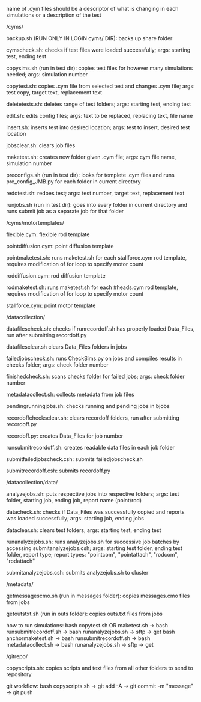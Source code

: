 name of .cym files should be a descriptor of what is changing in each simulations or a description of the test

/cyms/

backup.sh (RUN ONLY IN LOGIN cyms/ DIR):
backs up share folder

cymscheck.sh:
checks if test files were loaded successfully;
args: starting test, ending test

copysims.sh (run in test dir):
copies test files for however many simulations needed;
args: simulation number

copytest.sh: 
copies .cym file from selected test and changes .cym file;
args: test copy, target text, replacement text

deletetests.sh:
deletes range of test folders;
args: starting test, ending test

edit.sh:
edits config files;
args: text to be replaced, replacing text, file name

insert.sh:
inserts test into desired location;
args: test to insert, desired test location

jobsclear.sh:
clears job files

maketest.sh: 
creates new folder given .cym file;
args: cym file name, simulation number

preconfigs.sh (run in test dir):
looks for templete .cym files and runs pre_config_JMB.py for each folder in current directory

redotest.sh: 
redoes test;
args: test number, target text, replacement text

runjobs.sh (run in test dir):
goes into every folder in current directory and runs submit job as a separate job for that folder

/cyms/motortemplates/

flexible.cym:
flexible rod template

pointdiffusion.cym:
point diffusion template

pointmaketest.sh:
runs maketest.sh for each stallforce.cym rod template, requires modification of for loop to specify motor count

roddiffusion.cym:
rod diffusion template

rodmaketest.sh:
runs maketest.sh for each #heads.cym rod template, requires modification of for loop to specify motor count

stallforce.cym:
point motor template

/datacollection/

datafilescheck.sh:
checks if runrecordoff.sh has properly loaded Data_Files, run after submitting recordoff.py 

datafilesclear.sh
clears Data_Files folders in jobs

failedjobscheck.sh:
runs CheckSims.py on jobs and compiles results in checks folder;
args: check folder number

finishedcheck.sh:
scans checks folder for failed jobs;
args: check folder number

metadatacollect.sh:
collects metadata from job files

pendingrunningjobs.sh:
checks running and pending jobs in bjobs

recordoffchecksclear.sh:
clears recordoff folders, run after submitting recordoff.py

recordoff.py:
creates Data_Files for job number

runsubmitrecordoff.sh:
creates readable data files in each job folder

submitfailedjobscheck.csh:
submits failedjobscheck.sh

submitrecordoff.csh:
submits recordoff.py

/datacollection/data/

analyzejobs.sh: 
puts respective jobs into respective folders;
args: test folder, starting job, ending job, report name (point/rod) 

datacheck.sh:
checks if Data_Files was successfully copied and reports was loaded successfully;
args: starting job, ending jobs

dataclear.sh:
clears test folders;
args: starting test, ending test

runanalyzejobs.sh:
runs analyzejobs.sh for successive job batches by accessing submitanalyzejobs.csh;
args: starting test folder, ending test folder, report type;
report types: "pointcom", "pointattach", "rodcom", "rodattach"

submitanalyzejobs.csh:
submits analyzejobs.sh to cluster

/metadata/

getmessagescmo.sh (run in messages folder):
copies messages.cmo files from jobs

getoutstxt.sh (run in outs folder):
copies outs.txt files from jobs

how to run simulations:
bash copytest.sh OR maketest.sh -> bash runsubmitrecordoff.sh -> bash runanalyzejobs.sh -> sftp -> get
bash anchormaketest.sh -> bash runsubmitrecordoff.sh ->  bash metadatacollect.sh -> bash runanalyzejobs.sh -> 
sftp -> get

/gitrepo/

copyscripts.sh:
copies scripts and text files from all other folders to send to repository

git workflow:
bash copyscripts.sh -> git add -A -> git commit -m "message" -> git push
